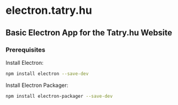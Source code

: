# electron.tatry.hu

##  Basic Electron App for the Tatry.hu Website


### Prerequisites

Install Electron:

```sh
npm install electron --save-dev
```


Install Electron Packager:

```sh
npm install electron-packager --save-dev
```
